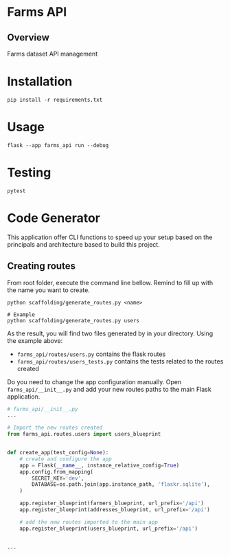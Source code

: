 # Farms API

## Overview

Farms dataset API management

# Installation

```shell
pip install -r requirements.txt
```

# Usage

```shell
flask --app farms_api run --debug
```

# Testing

```shell
pytest
```

# Code Generator

This application offer CLI functions to speed up your setup based on the principals and architecture based to
build this project.

## Creating routes

From root folder, execute the command line bellow. Remind to fill up <name> with the name you want to create.

```shell
python scaffolding/generate_routes.py <name>

# Example
python scaffolding/generate_routes.py users
```

As the result, you will find two files generated by in your directory. Using the example above:

- `farms_api/routes/users.py` contains the flask routes
- `farms_api/routes/users_tests.py` contains the tests related to the routes created

Do you need to change the app configuration manually. Open `farms_api/__init__.py` and add your new routes paths to the
main Flask application.

```python
# farms_api/__init__.py
...

# Import the new routes created
from farms_api.routes.users import users_blueprint


def create_app(test_config=None):
    # create and configure the app
    app = Flask(__name__, instance_relative_config=True)
    app.config.from_mapping(
        SECRET_KEY='dev',
        DATABASE=os.path.join(app.instance_path, 'flaskr.sqlite'),
    )

    app.register_blueprint(farmers_blueprint, url_prefix='/api')
    app.register_blueprint(addresses_blueprint, url_prefix='/api')

    # add the new routes imported to the main app
    app.register_blueprint(users_blueprint, url_prefix='/api')


...
```
